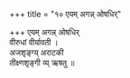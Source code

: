 +++
title = "१० एयम् अगन्न् ओषधिर्"

+++
एयम् अगन्न् ओषधिर्  
वीरुधां वीर्यावती ।  
अजशृङ्ग्य् अराटकी  
तीक्ष्णशृङ्गी व्य् ऋषतु ॥